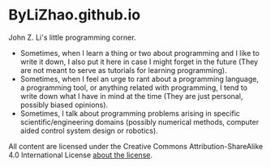 # ByLiZhao.github.io

John Z. Li's little programming corner. 

* Sometimes, when I learn a thing or two about programming and I like to write it down, I also put it here in case I might forget in the future 
 (They are not meant to serve as tutorials for learning programming). 
* Sometimes, when I feel an urge to rant about a programming language, a programming tool, or anything related with programming, 
 I tend to write down what I have in mind at the time (They are just personal, possibly biased opinions).
* Sometimes, I talk about programming problems arising in specific scientific/engineering domains (possibly numerical methods, computer aided control system design or robotics). 

All content are licensed under the Creative Commons Attribution-ShareAlike 4.0 International License [about the license](https://creativecommons.org/licenses/by-sa/4.0/).
